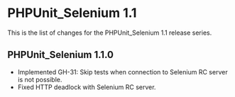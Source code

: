 PHPUnit_Selenium 1.1
====================

This is the list of changes for the PHPUnit_Selenium 1.1 release series.

PHPUnit_Selenium 1.1.0
----------------------

* Implemented GH-31: Skip tests when connection to Selenium RC server is not possible.
* Fixed HTTP deadlock with Selenium RC server.
